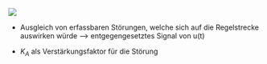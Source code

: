 ![](Pasted%20image%2020250625133330.png)
- Ausgleich von erfassbaren Störungen, welche sich auf die Regelstrecke auswirken würde 
--> entgegengesetztes Signal von u(t)

- $K_A$ als Verstärkungsfaktor für die Störung
